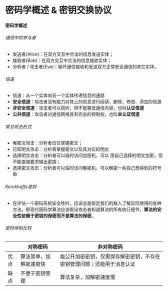 # 密码学概述 & 密钥交换协议



#### 密码学概述

###### 通信中的参与者

* 发送者(Alice)：在双方交互中合法的信息发送实体；
* 接收者(Bob)：在双方交互中合法的信息接收实体；
* 分析者 / 攻击者(Eve)：破坏通信接收和发送双方正常安全通信的其它实体。



###### 信道

* 信道：从一个实体向另一个实体传递信息的通路
* **安全信道**：攻击者没有能力对其上的信息进行阅读、删除、修改、添加的信道
* **非安全信道**：攻击者可以窃听，但不能篡改通信内容，也叫**认证信道**
* **公共信道**：攻击者对通信网络具有完全的控制权，也叫**未认证信道**



###### 常见攻击形式

* 唯密文攻击：分析者仅仅掌握密文；
* 已知明文攻击：分析者掌握密文以及其对应的明文
* 选择明文攻击：分析者可以临时访问加密机，可以 用自己选择的明文加密，但不能直接要求输出密钥；
*  选择密文攻击：分析者可以临时访问解密机，可以解密一些自己想得到的符号串



###### Kerckhoffs准则

* 在评估一个密码系统安全性时，应该总是假定我们的敌人了解实际使用的各种方法，即现代密码学算法应该假设攻击者知道算法的所有执行细节，**算法的安全性依赖于密钥的保密而不是算法的保密**。



###### 密码体制比较

|      | 对称密码               | 非对称密码                                                   |
| ---- | ---------------------- | ------------------------------------------------------------ |
| 优点 | 算法简单，加解密速度快 | 能公开加密密钥，仅需保存解密密钥，不存在密钥管理问题；还能用于消息认证 |
| 缺点 | 不便于密钥管理         | 算法复杂，加解密速度慢                                       |



